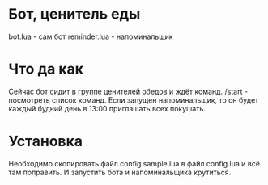 # Бот, ценитель еды
bot.lua - сам бот
reminder.lua - напоминальщик

# Что да как
Сейчас бот сидит в группе ценителей обедов и ждёт команд.
/start - посмотреть список команд.
Если запущен напоминальщик, то он будет каждый будний день в 13:00 приглашать всех покушать.

# Установка
Необходимо скопировать файл config.sample.lua в файл config.lua и всё там поправить. И запустить бота и напоминальщика крутиться.
